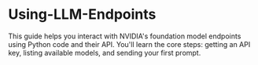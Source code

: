 # Using-LLM-Endpoints
This guide helps you interact with NVIDIA's foundation model endpoints using Python code and their API. You'll learn the core steps: getting an API key, listing available models, and sending your first prompt.
